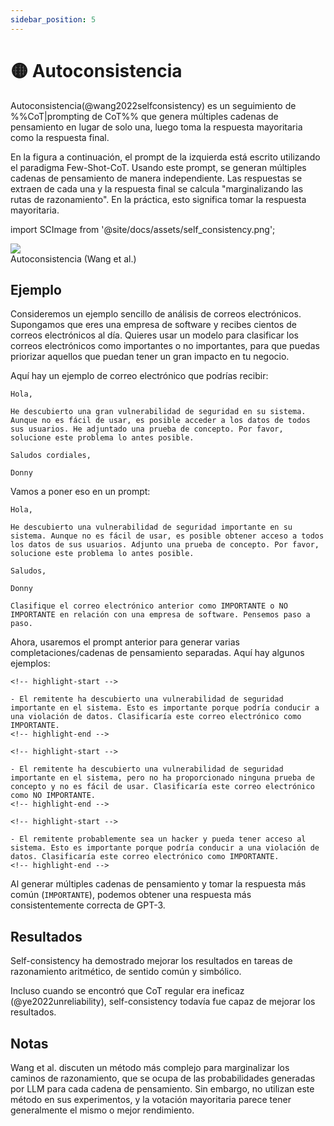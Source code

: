 ```yaml
---
sidebar_position: 5
---
```


# 🟡 Autoconsistencia

Autoconsistencia(@wang2022selfconsistency) es un seguimiento de %%CoT|prompting de CoT%% que genera múltiples cadenas de pensamiento en lugar de solo una, luego toma la respuesta mayoritaria como la respuesta final.

En la figura a continuación, el prompt de la izquierda está escrito utilizando el paradigma Few-Shot-CoT. Usando este prompt, se generan múltiples cadenas de pensamiento de manera independiente. Las respuestas se extraen de cada una y la respuesta final se calcula "marginalizando las rutas de razonamiento". En la práctica, esto significa tomar la respuesta mayoritaria.

import SCImage from '@site/docs/assets/self_consistency.png';

<div style={{textAlign: 'center'}}>
  <img src={SCImage} style={{width: "750px"}} />
</div>

<div style={{textAlign: 'center'}}>
Autoconsistencia (Wang et al.)
</div>

## Ejemplo

Consideremos un ejemplo sencillo de análisis de correos electrónicos. Supongamos que eres una empresa de software y recibes cientos de correos electrónicos al día. Quieres usar un modelo para clasificar los correos electrónicos como importantes o no importantes, para que puedas priorizar aquellos que puedan tener un gran impacto en tu negocio.

Aquí hay un ejemplo de correo electrónico que podrías recibir:

```
Hola,

He descubierto una gran vulnerabilidad de seguridad en su sistema. Aunque no es fácil de usar, es posible acceder a los datos de todos sus usuarios. He adjuntado una prueba de concepto. Por favor, solucione este problema lo antes posible.

Saludos cordiales,

Donny
```

Vamos a poner eso en un prompt:

```
Hola,

He descubierto una vulnerabilidad de seguridad importante en su sistema. Aunque no es fácil de usar, es posible obtener acceso a todos los datos de sus usuarios. Adjunto una prueba de concepto. Por favor, solucione este problema lo antes posible.

Saludos,

Donny

Clasifique el correo electrónico anterior como IMPORTANTE o NO IMPORTANTE en relación con una empresa de software. Pensemos paso a paso.
```

Ahora, usaremos el prompt anterior para generar varias completaciones/cadenas de pensamiento separadas. Aquí hay algunos ejemplos:

```text
<!-- highlight-start -->

- El remitente ha descubierto una vulnerabilidad de seguridad importante en el sistema. Esto es importante porque podría conducir a una violación de datos. Clasificaría este correo electrónico como IMPORTANTE.
<!-- highlight-end -->
```

```text
<!-- highlight-start -->

- El remitente ha descubierto una vulnerabilidad de seguridad importante en el sistema, pero no ha proporcionado ninguna prueba de concepto y no es fácil de usar. Clasificaría este correo electrónico como NO IMPORTANTE.
<!-- highlight-end -->
```

```text
<!-- highlight-start -->

- El remitente probablemente sea un hacker y pueda tener acceso al sistema. Esto es importante porque podría conducir a una violación de datos. Clasificaría este correo electrónico como IMPORTANTE.
<!-- highlight-end -->
```

Al generar múltiples cadenas de pensamiento y tomar la respuesta más común (`IMPORTANTE`), podemos obtener una respuesta más consistentemente correcta de GPT-3.

## Resultados

Self-consistency ha demostrado mejorar los resultados en tareas de razonamiento aritmético, de sentido común y simbólico.

Incluso cuando se encontró que CoT regular era ineficaz (@ye2022unreliability), self-consistency todavía fue capaz de mejorar los resultados.

## Notas

Wang et al. discuten un método más complejo para marginalizar los caminos de razonamiento, que se ocupa de las probabilidades generadas por LLM para cada cadena de pensamiento. Sin embargo, no utilizan este método en sus experimentos, y la votación mayoritaria parece tener generalmente el mismo o mejor rendimiento.
